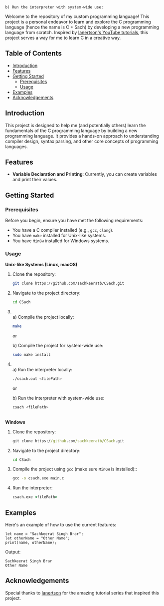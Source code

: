     b) Run the interpreter with system-wide use:

Welcome to the repository of my custom programming language! This project is a personal endeavor to learn and explore the C programming language (hence the name is C + Sach) by developing a new programming language from scratch. Inspired by [Ianertson's YouTube tutorials](https://www.youtube.com/@helloworldcode), this project serves a way for me to learn C in a creative way.

## Table of Contents

- [Introduction](#introduction)
- [Features](#features)
- [Getting Started](#getting-started)
  - [Prerequisites](#prerequisites)
  - [Usage](#usage)
- [Examples](#examples)
- [Acknowledgements](#acknowledgements)

## Introduction

This project is designed to help me (and potentially others) learn the fundamentals of the C programming language by building a new programming language. It provides a hands-on approach to understanding compiler design, syntax parsing, and other core concepts of programming languages.

## Features

- **Variable Declaration and Printing**: Currently, you can create variables and print their values.

## Getting Started

### Prerequisites

Before you begin, ensure you have met the following requirements:

- You have a C compiler installed (e.g., ```gcc```, ```clang```).
- You have ```make``` installed for Unix-like systems.
- You have `MinGw` installed for Windows systems.

### Usage
**Unix-like Systems (Linux, macOS)**
1. Clone the repository:
    ```sh
    git clone https://github.com/sachkeeratb/CSach.git
    ```
2. Navigate to the project directory:
    ```sh
    cd CSach
    ```
3. \
    a) Compile the project locally:
    ```sh
    make
    ```

    or

    b) Compile the project for system-wide use:
    ```sh
    sudo make install
    ```
4. \
    a) Run the interpreter locally:
    ```sh
    ./csach.out <filePath>
    ```
    or

    b) Run the interpreter with system-wide use:
    ```sh
    csach <filePath>
    ```
    
\
**Windows**
1. Clone the repository:
    ```cmd
    git clone https://github.com/sachkeeratb/CSach.git
    ```
2. Navigate to the project directory:
    ```cmd
    cd CSach
    ```
3. Compile the project using ```gcc``` (make sure ``MinGW`` is installed)::
    ```cmd
   gcc -o csach.exe main.c
   ```
4. Run the interpreter:
    ```cmd
    csach.exe <filePath>
    ```
    

## Examples

Here's an example of how to use the current features:

```
let name = "Sachkeerat Singh Brar";
let otherName = "Other Name";
print(name, otherName);
```
Output:
```
Sachkeerat Singh Brar
Other Name
```

## Acknowledgements
Special thanks to [Ianertson](https://www.youtube.com/@helloworldcode) for the amazing tutorial series that inspired this project.